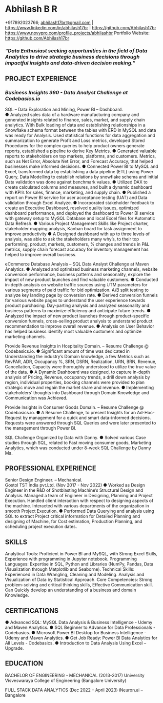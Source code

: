 # Abhilash B R

+917892023766; abhilash17br@gmail.com | https://www.linkedin.com/in/abhilash17br | https://github.com/Abhilash17br
https://www.novypro.com/profile_projects/abhilashbr 
Portfolio Website: https://github.com/Abhilash17br

### *"Data Enthusiast seeking opportunities in the field of Data Analytics to drive strategic business decisions through impactful    insights and data-driven decision making.”*

## PROJECT EXPERIENCE 
### *Business Insights 360 - Data Analyst Challenge at Codebasics.io*
SQL – Data Exploration and Mining, Power BI – Dashboard.	 	 	 	 	 	 	 	           
●	Analyzed sales data of a hardware manufacturing company and generated insights related to finance, sales, market, and supply chain analytics. With Bulk loading of data and establishing relationships in a Snowflake schema format between the tables with ERD in MySQL and data was ready for Analysis. Used statistical functions for data aggregation and summarization to generate Profit and Loss metrics, developed Stored Procedures for the complex queries to help product owners generate reports, established a pipeline to derive Key Metrics.
●	Generated valuable reports to stakeholders on top markets, platforms, and customers. Metrics, such as Net Error, Absolute Net Error, and Forecast Accuracy, that helped businesses make informed decisions.
●	Connected Power BI to MySQL and Excel, transformed data by establishing a data pipeline (ETL) using Power Query, Data Modelling to establish relations by snowflake schema and initial Data validation was done against benchmark values.
●	Utilized DAX to create calculated columns and measures, and built a dynamic dashboard with KPI’s for sales, finance, marketing, and supply chain.
●	Published a report on Power BI service for user acceptance testing (UAT) and Data validation through Excel Analyze.
●	Incorporated stakeholder feedback to create an Executive Dashboard, resolved quality issues, optimized dashboard performance, and deployed the dashboard to Power BI service with gateway setup to MySQL Database and local Excel files for Automatic Data Refresh. 
●	Various Project Management Skills like Project charter, stakeholder mapping analysis, Kanban board for task assignment to improve productivity
●	A Designed dashboard with up to three levels of analysis, was able to ask the stakeholders many why’s, to their top performing, product, markets, customers, % changes and trends in P&L metrics, supply chain forecast accuracy for inventory management has helped to improve overall business.

eCommerce Database Analysis – SQL Data Analyst Challenge at Maven Analytics.
●	Analyzed and optimized business marketing channels, website conversion performance, business patterns and seasonality, explore the impact of new product launches and find valuable customers.
●	Conducted in-depth analysis on website traffic sources using UTM parameters for various segments of paid traffic for bid optimization. A/B split testing to analyze key landing page by conversion rate.
●	Derived conversion funnels for various website pages to understand the user experience towards product purchasing. Day-parting analysis and analyzed seasonality and business patterns to maximize efficiency and anticipate future trends. 
●	Analyzed the impact of new product launches through product-specific conversion funnels, cross-selling product analysis to understand product recommendation to improve overall revenue.
●	Analysis on User Behavior has helped business identify most valuable customers and optimize marketing channels.


Provide Revenue Insights in Hospitality Domain. – Resume Challenge @ Codebasics.io.
●	Significant amount of time was dedicated in Understanding the industry’s Domain knowledge, a few Metrics such as RevPAR, ADR, Occupancy %, SRN, DSRN, Realization, URN, BRN, Revenue, Cancellation, Capacity were thoroughly understood to utilize the true value of the data.
●	A Dynamic Dashboard was designed, to capture in-depth analysis of Pricing, Revenue, occupancy trends, a drill down analysis by region, individual properties, booking channels were provided to plan strategic move and regain the market share and revenue. 
●	Implementing stakeholders’ thoughts into Dashboard through Domain Knowledge and Communication was Achieved.

Provide Insights in Consumer Goods Domain. – Resume Challenge @ Codebasics.io.
●	A Resume Challenge, to present Insights for an Ad-Hoc-Request by management for a quick and smart data-informed decisions. Requests were answered through SQL Queries and were later presented to the management through Power BI.

SQL Challenge Organized by Data with Danny.
●	Solved various Case studies through SQL, related to Fast moving consumer goods, Marketing Analytics, which was conducted under 8-week SQL Challenge by Danny Ma.

## PROFESSIONAL EXPERIENCE 

Senior Design Engineer.  – Mechanical.  
Gostol TST India pvt.Ltd.  (Nov 2017 - Nov 2022)
●	Worked as Design Engineer in the R&D of Shotblasting Machine’s Structural Design and Analysis. Managed a team of Engineer in Designing, Planning and Project Execution. Handled client interaction with respect to designing aspects of the machine. Interacted with various departments of the organization in smooth Project Execution. 
●	Performed Data Querying and analysis using SQL to extract Project critical information for Detailed Planning and designing of Machine, for Cost estimation, Production Planning, and scheduling project execution dates.

## SKILLS

Analytical Tools: Proficient in Power BI and MySQL, with Strong Excel Skills, Experience with programming in Jupyter notebook.
Programming Languages: Expertise in SQL, Python and Libraries (NumPy, Pandas, Data Visualization through Matplotlib and Seaborne).
Technical Skills: Experienced in Data Wrangling, Cleaning and Modeling. Analysis and Visualization of Data by Statistical Approach.
Core Competencies: Strong problem-solving and critical thinking skills, Effective Communication skill. 
                                    Can Quickly develop an understanding of a business and domain Knowledge.

## CERTIFICATIONS

●	Advanced SQL: MySQL Data Analysis & Business Intelligence - Udemy and Maven Analytics.
●	SQL Beginner to Advance for Data Professionals - Codebasics.
●	Microsoft Power BI Desktop for Business Intelligence - Udemy and Maven Analytics.
●	Get Job Ready: Power BI Data Analytics for All Levels - Codebasics.
●	Introduction to Data Analysis Using Excel – Upgrade.


## EDUCATION 

BACHELOR OF ENGINEERING - MECHANICAL (2013-2017)
University Visveswaraya College of Engineering (Bangalore University)

FULL STACK DATA ANALYTICS (Dec 2022 – April 2023)
iNeuron.ai – Bangalore
